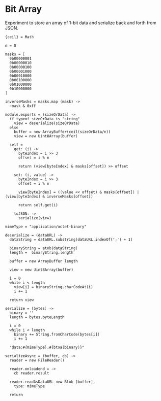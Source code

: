 Bit Array
=========

Experiment to store an array of 1-bit data and serialize back and forth from JSON.

    {ceil} = Math

    n = 8

    masks = [
      0b00000001
      0b00000010
      0b00000100
      0b00001000
      0b00010000
      0b00100000
      0b01000000
      0b10000000
    ]

    inverseMasks = masks.map (mask) ->
      ~mask & 0xff

    module.exports = (sizeOrData) ->
      if typeof sizeOrData is "string"
        view = deserialize(sizeOrData)
      else
        buffer = new ArrayBuffer(ceil(sizeOrData/n))
        view = new Uint8Array(buffer)

      self =
        get: (i) ->
          byteIndex = i >> 3
          offset = i % n

          return (view[byteIndex] & masks[offset]) >> offset

        set: (i, value) ->
          byteIndex = i >> 3
          offset = i % n

          view[byteIndex] = ((value << offset) & masks[offset]) | (view[byteIndex] & inverseMasks[offset])

          return self.get(i)

        toJSON: ->
          serialize(view)

    mimeType = "application/octet-binary"

    deserialize = (dataURL) ->
      dataString = dataURL.substring(dataURL.indexOf(';') + 1)

      binaryString = atob(dataString)
      length =  binaryString.length

      buffer = new ArrayBuffer length

      view = new Uint8Array(buffer)

      i = 0
      while i < length
        view[i] = binaryString.charCodeAt(i)
        i += 1

      return view

    serialize = (bytes) ->
      binary = ''
      length = bytes.byteLength

      i = 0
      while i < length
        binary += String.fromCharCode(bytes[i])
        i += 1

      "data:#{mimeType};#{btoa(binary)}"

    serializeAsync = (buffer, cb) ->
      reader = new FileReader()

      reader.onloadend = ->
        cb reader.result

      reader.readAsDataURL new Blob [buffer],
        type: mimeType

      return
